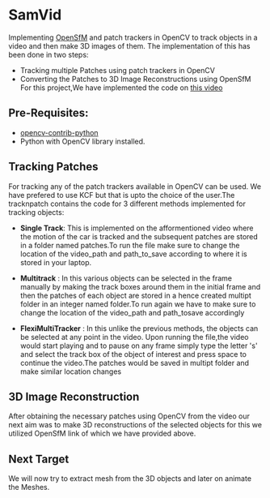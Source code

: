 #     SamVid
Implementing [OpenSfM](https://github.com/mapillary/OpenSfM/tree/master/opensfm) and patch trackers in OpenCV to track objects in a video and then make 3D images of them. The implementation of this has been done in two steps:
* Tracking multiple Patches using patch trackers in OpenCV
* Converting the Patches to 3D Image Reconstructions using OpenSfM
For this project,We have implemented the code on [this video](https://youtu.be/MZFL6t0vX8o)
##  Pre-Requisites:
* [opencv-contrib-python](https://github.com/mapillary/OpenSfM/tree/master/opensfm)
* Python with OpenCV library installed.
## Tracking Patches
For tracking any of the patch trackers available in OpenCV can be used. We have prefered to use KCF but that is upto the choice of the user.The tracknpatch contains the code for 3 different methods implemented for tracking objects:

* **Single Track**: This is implemented on the afformentioned video where the motion of the car is tracked and the subsequent patches are stored in a folder named patches.To run the file make sure to change the location of the video_path and path_to_save according to where it is stored in your laptop.


* **Multitrack** : In this various objects can be selected in the frame manually by making the track boxes around them in the initial frame and then the patches of each object are stored in a hence created multipt folder in an integer named folder.To run again we have to make sure to change the location of the video_path and path_tosave accordingly


* **FlexiMultiTracker** : In this unlike the previous methods, the objects can be selected at any point in the video. Upon running the file,the video would start playing and to pause on any frame simply type the letter 's' and select the track box of the object of interest and press space to continue the video.The patches would be saved in multipt folder and make similar location changes

## 3D Image Reconstruction
After obtaining the necessary patches using OpenCV from the video our next aim was to make 3D reconstructions of the selected objects for this we utilized OpenSfM link of which we have provided above.
## Next Target
We will now try to extract mesh from the 3D objects and later on animate the Meshes.



